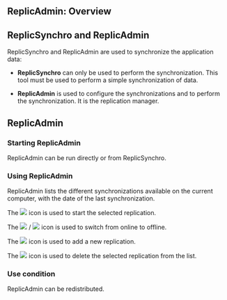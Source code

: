 
## ReplicAdmin: Overview
			



<a name="NOTE1"></a>
<a name="NOTE1_1"></a>


## ReplicSynchro and ReplicAdmin
<a name="replicsynchro_and_replicadmin_ELTTEXTE000102"></a>
ReplicSynchro and ReplicAdmin are used to synchronize the application data:

- **ReplicSynchro** can only be used to perform the synchronization. This tool must be used to perform a simple synchronization of data.

- **ReplicAdmin** is used to configure the synchronizations and to perform the synchronization. It is the replication manager.




<a name="NOTE2"></a>
<a name="NOTE2_1"></a>


## ReplicAdmin
<a name="replicadmin_ELTTEXTE000126"></a>


### Starting ReplicAdmin
<a name="starting_replicadmin_ELTPARAGRAPHE000021"></a>

ReplicAdmin can be run directly or from ReplicSynchro.
<a name="NOTE2_2"></a>


### Using ReplicAdmin
<a name="using_replicadmin_ELTPARAGRAPHE000028"></a>

ReplicAdmin lists the different synchronizations available on the current computer, with the date of the last synchronization.

The ![](https://doc.pcsoft.fr/en-US/images/image.awp?langid=3&name=Replication.gif)
 icon is used to start the selected replication.

The ![](https://doc.pcsoft.fr/en-US/images/image.awp?langid=3&name=Connexion_directe.gif)
 /  ![](https://doc.pcsoft.fr/en-US/images/image.awp?langid=3&name=Connexion_directe1.gif)
 icon is used to switch from online to offline.

The ![](https://doc.pcsoft.fr/en-US/images/image.awp?langid=3&name=ICO_Cr%E9er.gif)
 icon is used to add a new replication.

The ![](https://doc.pcsoft.fr/en-US/images/image.awp?langid=3&name=Supprimer.gif)
 icon is used to delete the selected replication from the list.
<a name="NOTE2_3"></a>


### Use condition
<a name="use_condition_ELTPARAGRAPHE000053"></a>

ReplicAdmin can be redistributed.


